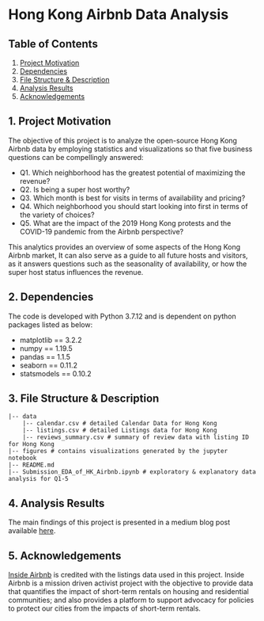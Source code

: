 # Hong Kong Airbnb Data Analysis



## Table of Contents
1. [Project Motivation](#1-project-motivation)
2. [Dependencies](#2-dependencies)
3. [File Structure & Description](#3-file-structure--description)
4. [Analysis Results](#4-analysis-results)
5. [Acknowledgements](#5-acknowledgements)



## 1. Project Motivation
The objective of this project is to analyze the open-source Hong Kong Airbnb data by employing statistics and visualizations so that five business questions can be compellingly answered:

- Q1. Which neighborhood has the greatest potential of maximizing the revenue?
- Q2. Is being a super host worthy?
- Q3. Which month is best for visits in terms of availability and pricing?
- Q4. Which neighborhood you should start looking into first in terms of the variety of choices?
- Q5. What are the impact of the 2019 Hong Kong protests and the COVID-19 pandemic from the Airbnb perspective?

This analytics provides an overview of some aspects of the Hong Kong Airbnb market, It can also serve as a guide to all future hosts and visitors, as it answers questions such as the seasonality of availability, or how the super host status influences the revenue.



## 2. Dependencies
The code is developed with Python 3.7.12 and is dependent on python packages listed as below:
- matplotlib == 3.2.2
- numpy == 1.19.5
- pandas == 1.1.5
- seaborn == 0.11.2
- statsmodels == 0.10.2


## 3. File Structure & Description
~~~~~~~
|-- data
    |-- calendar.csv # detailed Calendar Data for Hong Kong
    |-- listings.csv # detailed Listings data for Hong Kong
    |-- reviews_summary.csv # summary of review data with listing ID for Hong Kong
|-- figures # contains visualizations generated by the jupyter notebook
|-- README.md
|-- Submission_EDA_of_HK_Airbnb.ipynb # exploratory & explanatory data analysis for Q1-5
~~~~~~~



## 4. Analysis Results
The main findings of this project is presented in a medium blog post available [here](https://medium.com/@timchansdp/testing-259fbaa7742f).



## 5. Acknowledgements
[Inside Airbnb](http://insideairbnb.com/get-the-data.html) is credited with the listings data used in this project. Inside Airbnb is a mission driven activist project with the objective to provide data that quantifies the impact of short-term rentals on housing and residential communities; and also provides a platform to support advocacy for policies to protect our cities from the impacts of short-term rentals.
